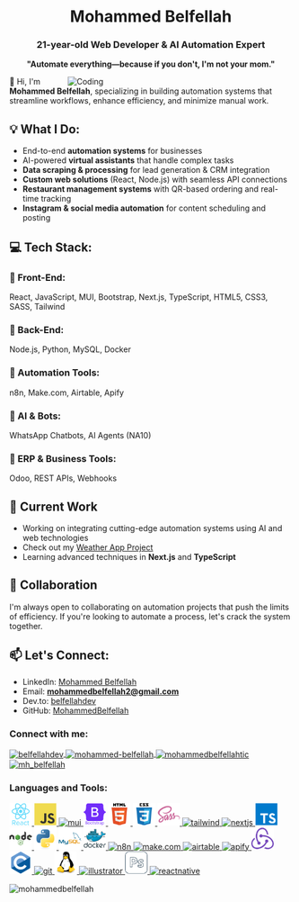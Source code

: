 <h1 align="center">Mohammed Belfellah</h1>
<h3 align="center">21-year-old Web Developer & AI Automation Expert</h3>
<p align="center"><strong>"Automate everything—because if you don't, I'm not your mom."</strong></p>

<img align="right" alt="Coding" width="400" src="https://camo.githubusercontent.com/40165a147c3dcea0fa1db780bb533fc5f98546ccfb9d5d05ddb2f429277f5348/68747470733a2f2f616e616c7974696373696e6469616d61672e636f6d2f77702d636f6e74656e742f75706c6f6164732f323031382f31322f646576656c6f7065722d6472696262626c652e676966"/>

👋 Hi, I'm **Mohammed Belfellah**, specializing in building automation systems that streamline workflows, enhance efficiency, and minimize manual work.

## 💡 What I Do:
- End-to-end **automation systems** for businesses
- AI-powered **virtual assistants** that handle complex tasks
- **Data scraping & processing** for lead generation & CRM integration
- **Custom web solutions** (React, Node.js) with seamless API connections
- **Restaurant management systems** with QR-based ordering and real-time tracking
- **Instagram & social media automation** for content scheduling and posting

## 💻 Tech Stack:
### 🔹 Front-End:
React, JavaScript, MUI, Bootstrap, Next.js, TypeScript, HTML5, CSS3, SASS, Tailwind

### 🔹 Back-End:
Node.js, Python, MySQL, Docker

### 🔹 Automation Tools:
n8n, Make.com, Airtable, Apify

### 🔹 AI & Bots:
WhatsApp Chatbots, AI Agents (NA10)

### 🔹 ERP & Business Tools:
Odoo, REST APIs, Webhooks

## 🔭 Current Work
- Working on integrating cutting-edge automation systems using AI and web technologies
- Check out my [Weather App Project](https://weather-app-alpha-flame.vercel.app/)
- Learning advanced techniques in **Next.js** and **TypeScript**

## 👯 Collaboration
I'm always open to collaborating on automation projects that push the limits of efficiency. If you're looking to automate a process, let's crack the system together.

## 📫 Let's Connect:
- LinkedIn: [Mohammed Belfellah](https://www.linkedin.com/in/mohammed-belfellah-650788280/)
- Email: **mohammedbelfellah2@gmail.com**
- Dev.to: [belfellahdev](https://dev.to/belfellahdev)
- GitHub: [MohammedBelfellah](https://github.com/MohammedBelfellah)

<h3 align="left">Connect with me:</h3>
<p align="left">
  <a href="https://dev.to/belfellahdev" target="blank">
    <img align="center" src="https://raw.githubusercontent.com/rahuldkjain/github-profile-readme-generator/master/src/images/icons/Social/devto.svg" alt="belfellahdev" height="30" width="40" />
  </a>
  <a href="https://www.linkedin.com/in/mohammed-belfellah-650788280/" target="blank">
    <img align="center" src="https://raw.githubusercontent.com/rahuldkjain/github-profile-readme-generator/master/src/images/icons/Social/linked-in-alt.svg" alt="mohammed-belfellah" height="30" width="40" />
  </a>
  <a href="https://fb.com/mohammedbelfellahtic" target="blank">
    <img align="center" src="https://raw.githubusercontent.com/rahuldkjain/github-profile-readme-generator/master/src/images/icons/Social/facebook.svg" alt="mohammedbelfellahtic" height="30" width="40" />
  </a>
  <a href="https://instagram.com/mh_belfellah" target="blank">
    <img align="center" src="https://raw.githubusercontent.com/rahuldkjain/github-profile-readme-generator/master/src/images/icons/Social/instagram.svg" alt="mh_belfellah" height="30" width="40" />
  </a>
</p>

<h3 align="left">Languages and Tools:</h3>
<p align="left">
  <!-- Front-End -->
  <a href="https://reactjs.org/" target="_blank" rel="noreferrer">
    <img src="https://raw.githubusercontent.com/devicons/devicon/master/icons/react/react-original-wordmark.svg" alt="react" width="40" height="40"/>
  </a>
  <a href="https://developer.mozilla.org/en-US/docs/Web/JavaScript" target="_blank" rel="noreferrer">
    <img src="https://raw.githubusercontent.com/devicons/devicon/master/icons/javascript/javascript-original.svg" alt="javascript" width="40" height="40"/>
  </a>
  <a href="https://mui.com/" target="_blank" rel="noreferrer">
    <img src="https://mui.com/static/logo.png" alt="mui" width="40" height="40"/>
  </a>
  <a href="https://getbootstrap.com" target="_blank" rel="noreferrer">
    <img src="https://raw.githubusercontent.com/devicons/devicon/master/icons/bootstrap/bootstrap-plain-wordmark.svg" alt="bootstrap" width="40" height="40"/>
  </a>
  <a href="https://www.w3.org/html/" target="_blank" rel="noreferrer">
    <img src="https://raw.githubusercontent.com/devicons/devicon/master/icons/html5/html5-original-wordmark.svg" alt="html5" width="40" height="40"/>
  </a>
  <a href="https://www.w3schools.com/css/" target="_blank" rel="noreferrer">
    <img src="https://raw.githubusercontent.com/devicons/devicon/master/icons/css3/css3-original-wordmark.svg" alt="css3" width="40" height="40"/>
  </a>
  <a href="https://sass-lang.com" target="_blank" rel="noreferrer">
    <img src="https://raw.githubusercontent.com/devicons/devicon/master/icons/sass/sass-original.svg" alt="sass" width="40" height="40"/>
  </a>
  <a href="https://tailwindcss.com/" target="_blank" rel="noreferrer">
    <img src="https://www.vectorlogo.zone/logos/tailwindcss/tailwindcss-icon.svg" alt="tailwind" width="40" height="40"/>
  </a>
  <a href="https://nextjs.org/" target="_blank" rel="noreferrer">
    <img src="https://cdn.worldvectorlogo.com/logos/nextjs-2.svg" alt="nextjs" width="40" height="40"/>
  </a>
  <a href="https://www.typescriptlang.org/" target="_blank" rel="noreferrer">
    <img src="https://raw.githubusercontent.com/devicons/devicon/master/icons/typescript/typescript-original.svg" alt="typescript" width="40" height="40"/>
  </a>
  
  <!-- Back-End -->
  <a href="https://nodejs.org" target="_blank" rel="noreferrer">
    <img src="https://raw.githubusercontent.com/devicons/devicon/master/icons/nodejs/nodejs-original-wordmark.svg" alt="nodejs" width="40" height="40"/>
  </a>
  <a href="https://www.python.org/" target="_blank" rel="noreferrer">
    <img src="https://raw.githubusercontent.com/devicons/devicon/master/icons/python/python-original.svg" alt="python" width="40" height="40"/>
  </a>
  <a href="https://www.mysql.com/" target="_blank" rel="noreferrer">
    <img src="https://raw.githubusercontent.com/devicons/devicon/master/icons/mysql/mysql-original-wordmark.svg" alt="mysql" width="40" height="40"/>
  </a>
  <a href="https://www.docker.com/" target="_blank" rel="noreferrer">
    <img src="https://raw.githubusercontent.com/devicons/devicon/master/icons/docker/docker-original-wordmark.svg" alt="docker" width="40" height="40"/>
  </a>
  
  <!-- Automation Tools -->
  <a href="https://n8n.io/" target="_blank" rel="noreferrer">
    <img src="https://n8n.io/favicon.ico" alt="n8n" width="40" height="40"/>
  </a>
  <a href="https://www.make.com/" target="_blank" rel="noreferrer">
    <img src="https://images.ctfassets.net/qop92tnevinq/3vj1Jj93wxQ7jUsdmUVOR3/9944f149feb7fe5fa68fd4a15eeaa933/make-logo-square-small.png" alt="make.com" width="40" height="40"/>
  </a>
  <a href="https://airtable.com/" target="_blank" rel="noreferrer">
    <img src="https://www.vectorlogo.zone/logos/airtable/airtable-icon.svg" alt="airtable" width="40" height="40"/>
  </a>
  <a href="https://apify.com/" target="_blank" rel="noreferrer">
    <img src="https://apify.com/img/favicon.svg" alt="apify" width="40" height="40"/>
  </a>
  
  <!-- Other Tools -->
  <a href="https://redux.js.org" target="_blank" rel="noreferrer">
    <img src="https://raw.githubusercontent.com/devicons/devicon/master/icons/redux/redux-original.svg" alt="redux" width="40" height="40"/>
  </a>
  <a href="https://www.cprogramming.com/" target="_blank" rel="noreferrer">
    <img src="https://raw.githubusercontent.com/devicons/devicon/master/icons/c/c-original.svg" alt="c" width="40" height="40"/>
  </a>
  <a href="https://git-scm.com/" target="_blank" rel="noreferrer">
    <img src="https://www.vectorlogo.zone/logos/git-scm/git-scm-icon.svg" alt="git" width="40" height="40"/>
  </a>
  <a href="https://www.linux.org/" target="_blank" rel="noreferrer">
    <img src="https://raw.githubusercontent.com/devicons/devicon/master/icons/linux/linux-original.svg" alt="linux" width="40" height="40"/>
  </a>
  <a href="https://www.adobe.com/in/products/illustrator.html" target="_blank" rel="noreferrer">
    <img src="https://www.vectorlogo.zone/logos/adobe_illustrator/adobe_illustrator-icon.svg" alt="illustrator" width="40" height="40"/>
  </a>
  <a href="https://www.photoshop.com/en" target="_blank" rel="noreferrer">
    <img src="https://raw.githubusercontent.com/devicons/devicon/master/icons/photoshop/photoshop-line.svg" alt="photoshop" width="40" height="40"/>
  </a>
  <a href="https://reactnative.dev/" target="_blank" rel="noreferrer">
    <img src="https://reactnative.dev/img/header_logo.svg" alt="reactnative" width="40" height="40"/>
  </a>
</p>

<p>
  <img align="center" src="https://github-readme-stats.vercel.app/api/top-langs?username=mohammedbelfellah&show_icons=true&locale=en&layout=compact&theme=dark" alt="mohammedbelfellah" />
</p>
